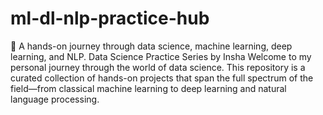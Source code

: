 # ml-dl-nlp-practice-hub
🚀 A hands-on journey through data science, machine learning, deep learning, and NLP. 
  Data Science Practice Series by Insha
  Welcome to my personal journey through the world of data science. This repository is a curated collection of hands-on projects that span the full spectrum of the field—from classical machine learning to deep         learning and natural language processing.
